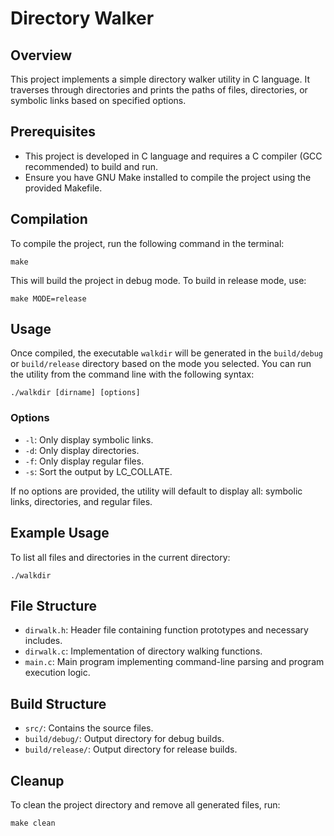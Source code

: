 # Directory Walker

## Overview
This project implements a simple directory walker utility in C language. It traverses through directories and prints the paths of files, directories, or symbolic links based on specified options.

## Prerequisites
- This project is developed in C language and requires a C compiler (GCC recommended) to build and run.
- Ensure you have GNU Make installed to compile the project using the provided Makefile.

## Compilation
To compile the project, run the following command in the terminal:
```
make
```
This will build the project in debug mode. To build in release mode, use:
```
make MODE=release
```
## Usage
Once compiled, the executable `walkdir` will be generated in the `build/debug` or `build/release` directory based on the mode you selected. You can run the utility from the command line with the following syntax:
```
./walkdir [dirname] [options]
```
### Options
- `-l`: Only display symbolic links.
- `-d`: Only display directories.
- `-f`: Only display regular files.
- `-s`: Sort the output by LC_COLLATE.

If no options are provided, the utility will default to display all: symbolic links, directories, and regular files.

## Example Usage
To list all files and directories in the current directory:
```
./walkdir
```


## File Structure
- `dirwalk.h`: Header file containing function prototypes and necessary includes.
- `dirwalk.c`: Implementation of directory walking functions.
- `main.c`: Main program implementing command-line parsing and program execution logic.

## Build Structure
- `src/`: Contains the source files.
- `build/debug/`: Output directory for debug builds.
- `build/release/`: Output directory for release builds.

## Cleanup
To clean the project directory and remove all generated files, run:
```
make clean
```
